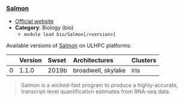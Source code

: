 ### [Salmon](https://github.com/COMBINE-lab/salmon)

* [Official website](https://github.com/COMBINE-lab/salmon)
* __Category__: Biology (bio)
    -  `module load bio/Salmon[/<version>]`

Available versions of [Salmon](https://github.com/COMBINE-lab/salmon) on ULHPC platforms:

|    | Version   | Swset   | Architectures      | Clusters   |
|---:|:----------|:--------|:-------------------|:-----------|
|  0 | 1.1.0     | 2019b   | broadwell, skylake | iris       |

> Salmon is a wicked-fast program to produce a highly-accurate, transcript-level quantification estimates from RNA-seq data.
